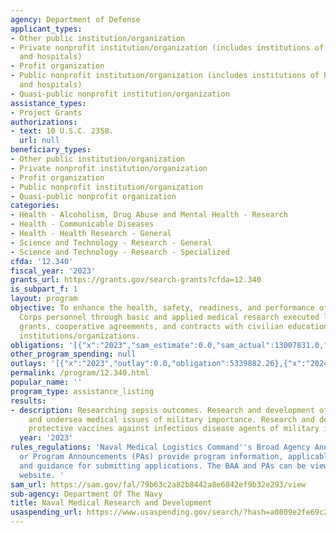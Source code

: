 ```yaml
---
agency: Department of Defense
applicant_types:
- Other public institution/organization
- Private nonprofit institution/organization (includes institutions of higher education
  and hospitals)
- Profit organization
- Public nonprofit institution/organization (includes institutions of higher education
  and hospitals)
- Quasi-public nonprofit institution/organization
assistance_types:
- Project Grants
authorizations:
- text: 10 U.S.C. 2358.
  url: null
beneficiary_types:
- Other public institution/organization
- Private nonprofit institution/organization
- Profit organization
- Public nonprofit institution/organization
- Quasi-public nonprofit organization
categories:
- Health - Alcoholism, Drug Abuse and Mental Health - Research
- Health - Communicable Diseases
- Health - Health Research - General
- Science and Technology - Research - General
- Science and Technology - Research - Specialized
cfda: '12.340'
fiscal_year: '2023'
grants_url: https://grants.gov/search-grants?cfda=12.340
is_subpart_f: 1
layout: program
objective: To enhance the health, safety, readiness, and performance of Navy and Marine
  Corps personnel through basic and applied medical research executed largely through
  grants, cooperative agreements, and contracts with civilian educational and research
  institutions/organizations.
obligations: '[{"x":"2023","sam_estimate":0.0,"sam_actual":13007831.0,"usa_spending_actual":17170694.03},{"x":"2024","sam_estimate":0.0,"sam_actual":15155056.0,"usa_spending_actual":16786496.34},{"x":"2025","sam_estimate":0.0,"sam_actual":15000000.0,"usa_spending_actual":0.0}]'
other_program_spending: null
outlays: '[{"x":"2023","outlay":0.0,"obligation":5339882.26},{"x":"2024","outlay":0.0,"obligation":0.0},{"x":"2025","outlay":0.0,"obligation":0.0}]'
permalink: /program/12.340.html
popular_name: ''
program_type: assistance_listing
results:
- description: Researching sepsis outcomes. Research and development of operational
    and undersea medical issues of military importance. Research and development of
    protective vaccines against infectious disease agents of military importance.
  year: '2023'
rules_regulations: 'Naval Medical Logistics Command''s Broad Agency Announcement (BAA)
  or Program Announcements (PAs) provide program information, applicable regulations,
  and guidance for submitting applications. The BAA and PAs can be viewed at the Grants.gov
  website. '
sam_url: https://sam.gov/fal/79b63c2a82b8442a8e6042ef9b32e293/view
sub-agency: Department Of The Navy
title: Naval Medical Research and Development
usaspending_url: https://www.usaspending.gov/search/?hash=a0809e2fe69c21eb9b30c37cf600df83
---
```

